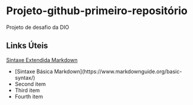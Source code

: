 # Projeto-github-primeiro-repositório
Projeto de desafio da DIO

## Links Úteis

[Sintaxe Extendida Markdown](https://www.markdownguide.org/extended-syntax/)
<ul>
  <li>[Sintaxe Básica Markdown](https://www.markdownguide.org/basic-syntax/)</li>
  <li>Second item</li>
  <li>Third item</li>
  <li>Fourth item</li>
</ul>
